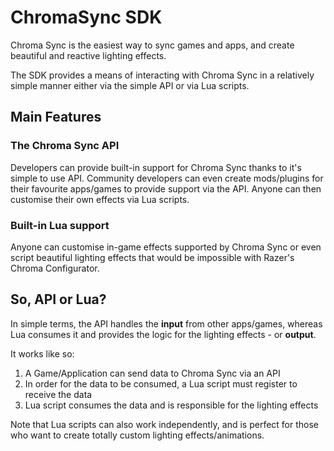 # ChromaSync SDK

Chroma Sync is the easiest way to sync games and apps, and create beautiful and reactive lighting effects.

The SDK provides a means of interacting with Chroma Sync in a relatively simple manner either via the simple API or via Lua scripts.

## Main Features

### The Chroma Sync API
Developers can provide built-in support for Chroma Sync thanks to it's simple to use API. Community developers can even create mods/plugins for their favourite apps/games to provide support via the API. Anyone can then customise their own effects via Lua scripts.

### Built-in Lua support
Anyone can customise in-game effects supported by Chroma Sync or even script beautiful lighting effects that would be impossible with Razer's Chroma Configurator.

## So, API or Lua?

In simple terms, the API handles the **input** from other apps/games, whereas Lua consumes it and provides the logic for the lighting effects - or **output**.

It works like so:

1. A Game/Application can send data to Chroma Sync via an API
2. In order for the data to be consumed, a Lua script must register to receive the data
3. Lua script consumes the data and is responsible for the lighting effects

Note that Lua scripts can also work independently, and is perfect for those who want to create totally custom lighting effects/animations.
